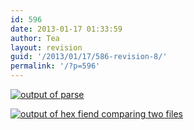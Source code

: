 ```yaml
---
id: 596
date: 2013-01-17 01:33:59
author: Tea
layout: revision
guid: '/2013/01/17/586-revision-8/'
permalink: '/?p=596'
---
```


[![output of parse](/blog/wp-content/uploads/2013/01/parse_output-300x273.png)](/blog/wp-content/uploads/2013/01/parse_output.png)

[![output of hex fiend comparing two files](/blog/wp-content/uploads/2013/01/hexfiend-286x300.png)](/blog/wp-content/uploads/2013/01/hexfiend.png)